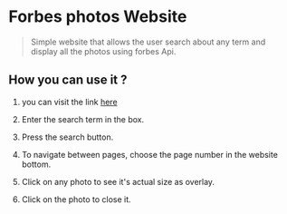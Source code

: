 # Forbes photos Website

 > Simple website that allows the user search about any term and display all the photos using forbes Api.


## How you can use it ?


1) you can visit the link [here](https://qamar-93.github.io/front-end-task/)

2) Enter the search term in the box.

3) Press the search button.

4) To navigate between pages, choose the page number in the website bottom.

5) Click on any photo to see it's actual size as overlay.

6) Click on the photo to close it.

